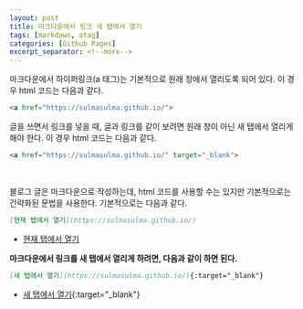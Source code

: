 ```yaml
---
layout: post
title: 마크다운에서 링크 새 탭에서 열기
tags: [markdown, atag]
categories: [Github Pages]
excerpt_separator: <!--more-->
---
```

<!--more-->

마크다운에서 하이퍼링크(a 태그)는 기본적으로 원래 창에서 열리도록 되어 있다. 이 경우 html 코드는 다음과 같다.

```html
<a href="https://sulmasulma.github.io/">
```

글을 쓰면서 링크를 넣을 때, 글과 링크를 같이 보려면 원래 창이 아닌 새 탭에서 열리게 해야 한다. 이 경우 html 코드는 다음과 같다.

```html
<a href="https://sulmasulma.github.io/" target="_blank">
```

<br>

블로그 글은 마크다운으로 작성하는데, html 코드를 사용할 수는 있지만 기본적으로는 간략화된 문법을 사용한다. 기본적으로는 다음과 같다.

```md
[현재 탭에서 열기](https://sulmasulma.github.io/)
```

- [현재 탭에서 열기](https://sulmasulma.github.io/github%20pages/2020/07/02/atag-target.html)

**마크다운에서 링크를 새 탭에서 열리게 하려면, 다음과 같이 하면 된다.**

```md
[새 탭에서 열기](https://sulmasulma.github.io/){:target="_blank"}
```

- [새 탭에서 열기](https://sulmasulma.github.io/github%20pages/2020/07/02/atag-target.html){:target="_blank"}
